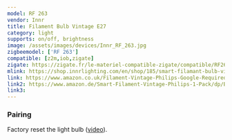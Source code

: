 ```yaml
---
model: RF 263
vendor: Innr
title: Filament Bulb Vintage E27
category: light
supports: on/off, brightness
image: /assets/images/devices/Innr_RF_263.jpg
zigbeemodel: ['RF 263']
compatible: [z2m,iob,zigate]
zigate: https://zigate.fr/le-materiel-compatible-zigate/compatible/RF263
mlink: https://shop.innrlighting.com/en/shop/185/smart-filamant-bulb-vintage-e27
link: https://www.amazon.co.uk/Filament-Vintage-Philips-Google-Required/dp/B07V1GDH81
link2: https://www.amazon.de/Smart-Filament-Vintage-Philips-1-Pack/dp/B07V1HN53P
link3: 
---
```

### Pairing
Factory reset the light bulb ([video](https://www.youtube.com/watch?v=4zkpZSv84H4)).
